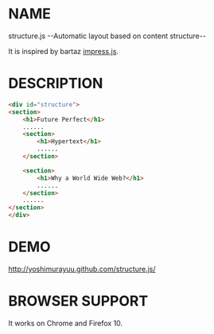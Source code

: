 # NAME

structure.js --Automatic layout based on content structure--

It is inspired by bartaz [impress.js](https://github.com/bartaz/impress.js).

# DESCRIPTION

```HTML
<div id="structure">
<section>
    <h1>Future Perfect</h1>
    ......
    <section> 
        <h1>Hypertext</h1>
        ......
    </section>

    <section> 
        <h1>Why a World Wide Web?</h1>  
        ......
    </section>
    ......
</section>
</div>
```

# DEMO

http://yoshimurayuu.github.com/structure.js/

# BROWSER SUPPORT

It works on Chrome and Firefox 10.
